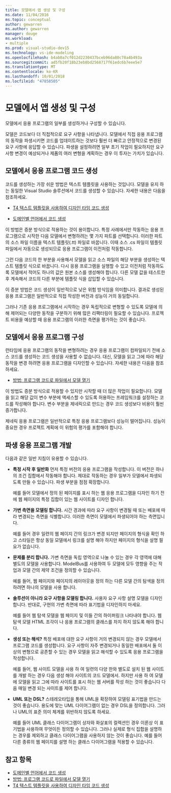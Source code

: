 ```yaml
---
title: 모델에서 앱 생성 및 구성
ms.date: 11/04/2016
ms.topic: conceptual
author: gewarren
ms.author: gewarren
manager: douge
ms.workload:
- multiple
ms.prod: visual-studio-dev15
ms.technology: vs-ide-modeling
ms.openlocfilehash: b4ab0a7cf012d2230437bceb96da80c78a4b493a
ms.sourcegitcommit: ad5fb20f18b23eb8bd2568717f61edc6b7eee5e7
ms.translationtype: MT
ms.contentlocale: ko-KR
ms.lasthandoff: 10/01/2018
ms.locfileid: "47858505"
---
```

# <a name="generate-and-configure-your-app-from-models"></a>모델에서 앱 생성 및 구성
모델에서 응용 프로그램의 일부를 생성하거나 구성할 수 있습니다.

 모델은 코드보다 더 직접적으로 요구 사항을 나타냅니다. 모델에서 직접 응용 프로그램의 동작을 파생시키면 코드를 업데이트하는 것보다 훨씬 더 빠르고 안정적으로 변경된 요구 사항에 응답할 수 있습니다. 파생을 설정하려면 일부 초기 작업이 필요하지만 요구 사항 변경이 예상되거나 제품의 여러 변형을 계획하는 경우 이 투자는 가치가 있습니다.

## <a name="generating-the-code-of-your-application-from-a-model"></a>모델에서 응용 프로그램 코드 생성
 코드를 생성하는 가장 쉬운 방법은 텍스트 템플릿을 사용하는 것입니다. 모델을 유지 하는 동일한 Visual Studio 솔루션에서 코드를 생성할 수 있습니다. 자세한 내용은 다음을 참조하세요.

-   [T4 텍스트 템플릿을 사용하여 디자인 타임 코드 생성](../modeling/design-time-code-generation-by-using-t4-text-templates.md)

-   [도메인별 언어에서 코드 생성](../modeling/generating-code-from-a-domain-specific-language.md)

 이 방법은 증분 방식으로 적용하는 것이 용이합니다. 특정 사례에서만 작동하는 응용 프로그램으로 시작한 다음 모델에서 변형하려는 몇 가지 파트를 선택합니다. 이러한 파트의 소스 파일 이름을 텍스트 템플릿(.tt) 파일로 바꿉니다. 이때 소스 .cs 파일이 템플릿 파일에서 자동으로 생성되므로 응용 프로그램이 이전처럼 작동합니다.

 그런 다음 코드의 한 부분을 사용해서 모델을 읽고 소스 파일의 해당 부분을 생성하는 텍스트 템플릿 식으로 바꿉니다. 다시 응용 프로그램을 실행할 수 있고 이전처럼 작동하도록 모델에서 적어도 하나의 값은 원본 소스를 생성해야 합니다. 다른 모델 값을 테스트한 후 계속해서 코드의 다른 부분에 템플릿 식을 삽입할 수 있습니다.

 이 증분 방법은 코드 생성이 일반적으로 낮은 위험 방식임을 의미합니다. 결과로 생성된 응용 프로그램은 일반적으로 직접 작성한 버전과 성능이 거의 동일합니다.

 그러나 기존 응용 프로그램에서 시작하는 경우 독립적으로 변형할 수 있도록 모델에 의해 제어되는 다양한 동작을 구분하기 위해 많은 리팩터링이 필요할 수 있습니다. 프로젝트 비용을 예상할 때 응용 프로그램의 이러한 측면을 평가하는 것이 좋습니다.

## <a name="configuring-your-application-from-a-model"></a>모델에서 응용 프로그램 구성
 런타임에 응용 프로그램의 동작을 변형하려는 경우 응용 프로그램이 컴파일되기 전에 소스 코드를 생성하는 코드 생성을 사용할 수 없습니다. 대신, 모델을 읽고 그에 따라 해당 동작을 변경 하려면 응용 프로그램을 디자인할 수 있습니다. 자세한 내용은 다음을 참조하세요.

-   [방법: 프로그램 코드로 파일에서 모델 열기](../modeling/how-to-open-a-model-from-file-in-program-code.md)

 이 방법도 증분 방식으로 적용할 수 있지만 시작할 때 더 많은 작업이 필요합니다. 모델을 읽고 해당 값이 변수 부분에 액세스할 수 있도록 허용하는 프레임워크를 설정하는 코드를 작성해야 합니다. 변수 부분을 제네릭으로 만드는 경우 코드 생성보다 비용이 훨씬 증가합니다.

 제네릭 응용 프로그램은 일반적으로 특정 응용 프로그램보다 성능이 떨어집니다. 성능이 중요한 경우 프로젝트 계획에 이 위험의 평가를 포함해야 합니다.

## <a name="developing-a-derived-application"></a>파생 응용 프로그램 개발
 다음과 같은 일반 지침이 유용할 수 있습니다.

-   **특정 시작 후 일반화** 먼저 특정 버전의 응용 프로그램을 작성합니다. 이 버전은 하나의 조건 집합에서 작동해야 합니다. 제대로 작동하는 경우 일부가 모델에서 파생되도록 만들 수 있습니다. 파생 부분을 점점 확장합니다.

     예를 들어 모델에서 정의 된 페이지를 표시 하는 웹 응용 프로그램을 디자인 하기 전에 웹 페이지의 특정 집합이 있는 웹 사이트를 디자인 합니다.

-   **가변 측면을 모델링 합니다.** 시간 경과에 따라 요구 사항이 변경될 때 또는 배포에 따라 변경되는 측면을 식별합니다. 이러한 측면이 모델에서 파생되어야 하는 측면입니다.

     예를 들어 경우 일련의 웹 페이지 간의 링크가 변경 되지만 페이지의 형식을 확인 하 고 스타일은 항상 동일 모델에서 링크를 설명 해야 하지만 페이지의 형식을 설명 필요가 없습니다.

-   **문제를 분리 합니다.** 가변 측면을 독립 영역으로 나눌 수 있는 경우 각 영역에 대해 별도의 모델을 사용합니다. ModelBus를 사용하여 두 모델에 모두 영향을 주는 작업과 모델 간의 제약 조건을 정의할 수 있습니다.

     예를 들어, 웹 페이지와 페이지의 레이아웃을 정의 하는 다른 모델 간의 탐색을 정의 하려면 하나의 모델을 사용 합니다.

-   **솔루션이 아니라 요구 사항을 모델링 합니다.** 사용자 요구 사항 설명 모델을 디자인 합니다. 반대로, 구현의 가변 측면에 따라 표기법을 디자인하지 마세요.

     예를 들어 웹 탐색 모델을 웹 페이지 및 이들 간의 하이퍼링크 나타내야 합니다. 웹 탐색 모델 HTML 조각이 나 응용 프로그램의 클래스를 차지 하지 않도록 해야 합니다.

-   **생성 또는 해석?** 특정 배포에 대한 요구 사항이 거의 변경되지 않는 경우 모델에서 프로그램 코드를 생성합니다. 요구 사항이 자주 변경되거나 동일한 배포에서 둘 이상의 변형으로 공존할 수 있는 경우 모델을 읽고 해석할 수 있도록 응용 프로그램을 작성합니다.

     예를 들어, 웹 사이트 모델을 사용 하 여 일련의 다양 한와 별도로 설치 된 웹 사이트를 개발 하는 경우 다음 생성 해야 사이트의 코드 모델에서. 하지만 사용 하 여 모델에 모델을 읽고 그에 따라 사이트를 표시 하는 웹 서버를 작성 하는 것이 좋습니다 다음 매일 변경 되는 사이트를 제어 합니다.

-   **UML 또는 DSL?** 스테레오타입을 통해 UML을 확장하여 모델링 표기법을 만드는 것이 좋습니다. 용도에 맞는 UML 다이어그램이 없는 경우 DSL을 정의합니다. 그러나 UML의 표준 의미 체계를 위반하지 않도록 하세요.

     예를 들어 UML 클래스 다이어그램이 상자와 화살표의 컬렉션인 경우 이론상 이 표기법을 사용하여 무엇이든 정의할 수 있습니다. 그러나 실제로 형식 집합을 설명하는 경우를 제외하고 클래스 다이어그램을 사용하지 않는 것이 좋습니다. 예를 들어 다른 종류의 웹 페이지를 설명 하는 클래스 다이어그램을 적용할 수 있습니다.

## <a name="see-also"></a>참고 항목

- [도메인별 언어에서 코드 생성](../modeling/generating-code-from-a-domain-specific-language.md)
- [방법: 프로그램 코드로 파일에서 모델 열기](../modeling/how-to-open-a-model-from-file-in-program-code.md)
- [T4 텍스트 템플릿을 사용하여 디자인 타임 코드 생성](../modeling/design-time-code-generation-by-using-t4-text-templates.md)